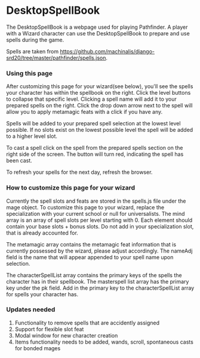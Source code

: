 # DesktopSpellBook

The DesktopSpellBook is a webpage used for playing Pathfinder. A player with a Wizard character can use the DesktopSpellBook to prepare and use spells during the game. 

Spells are taken from https://github.com/machinalis/django-srd20/tree/master/pathfinder/spells.json. 

<h3>Using this page</h3>
After customizing this page for your wizard(see below), you'll see the spells your character has within the spellbook on the right. Click the level buttons to collapse that specific level. Clicking a spell name will add it to your prepared spells on the right. Click the drop down arrow next to the spell will allow you to apply metamagic feats with a click if you have any. 

Spells will be added to your prepared spell selection at the lowest level possible. If no slots exist on the lowest possible level the spell will be added to a higher level slot. 

To cast a spell click on the spell from the prepared spells section on the right side of the screen. The button will turn red, indicating the spell has been cast. 

To refresh your spells for the next day, refresh the browser. 

<h3>How to customize this page for your wizard</h3>

Currently the spell slots and feats are stored in the spells.js file under the mage object. 
To customize this page to your wizard, replace the specialization with your current school or null for universalists.
The mind array is an array of spell slots per level starting with 0. Each element should contain your base slots + bonus slots.
Do not add in your specialization slot, that is already accounted for. 

The metamagic array contains the metamagic feat information that is currently possessed by the wizard, please adjust accordingly.
The nameAdj field is the name that will appear appended to your spell name upon selection. 

The characterSpellList array contains the primary keys of the spells the character has in their spellbook. The masterspell list array
has the primary key under the pk field. Add in the primary key to the characterSpellList array for spells your character has. 

<h3>Updates needed</h3>
<ol>
<li>Functionality to remove spells that are accidently assigned</li>
<li>Support for flexible slot feat</li>
<li>Modal window for new character creation</li>
<li>Items functionality needs to be added, wands, scroll, spontaneous casts for bonded mages</li>
</ol>
